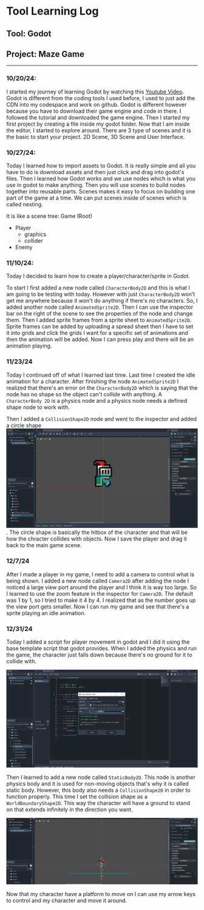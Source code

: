# Tool Learning Log

## Tool: **Godot**

## Project: **Maze Game**

---

### 10/20/24:
I started my journey of learning Godot by watching this [Youtube Video](https://www.youtube.com/watch?v=LOhfqjmasi0). Godot is different from the coding tools I used before, I used to just add the CDN into my codespace and work on github. Godot is different however because you have to download their game engine and code in there. I followed the tutorial and downloaded the game engine. Then I started my first project by creating a file inside my godot folder. Now that I am inside the editor, I started to explore around. There are 3 type of scenes and it is the basic to start your project. 2D Scene, 3D Scene and User Interface.

### 10/27/24:
Today I learned how to import assets to Godot. It is really simple and all you have to do is download assets and then just click and drag into godot's files. Then I learned how Godot works and we use nodes which is what you use in godot to make anything. Then you will use scenes to build nodes together into reusable parts. Scenes makes it easy to focus on building one part of the game at a time. We can put scenes inside of scenes which is called nesting.

It is like a scene tree:
Game (Root)
* Player
    * graphics
    * collider
* Enemy



### 11/10/24:
Today I decided to learn how to create a player/character/sprite in Godot.

To start I first added a new node called `CharacterBody2D` and this is what I am going to be testing with today. However with just `CharacterBody2D` won't get me anywhere because it won't do anything if there's no characters. So, I added another node called `AnimatedSprite2D`. Then I can use the inspector bar on the right of the scene to see the properties of the node and change them. Then I added sprite frames from a sprite sheet to `AnimatedSprite2D`. Sprite frames can be added by uploading a spread sheet then I have to set it into grids and click the grids I want for a specific set of animations and then the animation will be added. Now I can press play and there will be an animation playing.


### 11/23/24
Today I continued off of what I learned last time. Last time I created the idle animation for a character. After finishing the node `AnimatedSprite2D` I realized that there's an error on the `CharacterBody2D` which is saying that the node has no shape so the object can't collide with anything. A `CharacterBody 2D` is a physics node and a physics node needs a defined shape node to work with.

Then I added a `CollisionShape2D` node and went to the inspector and added a circle shape ![example of CollisionShape2D](godot-collisionshape2D.png). The circle shape is basically the hitbox of the character and that will be how the chracter collides with objects. Now I save the player and drag it back to the main game scene.

### 12/7/24
After I made a player in my game, I need to add a camera to control what is being shown. I added a new node called `Camera2D` after adding the node I noticed a large view port around the player and I think it is way too large. So I learned to use the zoom feature in the inspector for `Camera2D`. The default was 1 by 1, so I tried to make it 4 by 4. I realized that as the number goes up the view port gets smaller. Now I can run my game and see that there's a sprite playing an idle animation.

### 12/31/24
Today I added a script for player movement in godot and I did it using the base template script that godot provides. When I added the physics and run the game, the character just falls down because there's no ground for it to collide with.

![Adding script in Godot](godot-script.png)

Then I learned to add a new node called `StaticBody2D`. This node is another physics body and it is used for non-moving objects that's why it is called static body. However, this body also needs a `CollisionShape2D` in order to function properly. This time I set the collision shape as a `WorldBoundaryShape2D`. This way the character will have a ground to stand on that extends infinitely in the direction you want.

![WorldBoundaryShape2D example](worldboundary2d.png)


Now that my character have a platform to move on I can use my arrow keys to control and my character and move it around.





<!--
* Links you used today (websites, videos, etc)
* Things you tried, progress you made, etc
* Challenges, a-ha moments, etc
* Questions you still have
* What you're going to try next
-->
